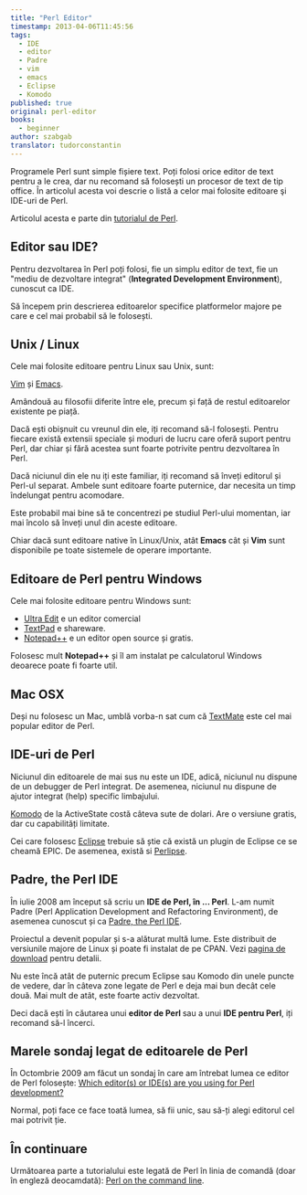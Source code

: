 ```yaml
---
title: "Perl Editor"
timestamp: 2013-04-06T11:45:56
tags:
  - IDE
  - editor
  - Padre
  - vim
  - emacs
  - Eclipse
  - Komodo
published: true
original: perl-editor
books:
  - beginner
author: szabgab
translator: tudorconstantin
---
```



Programele Perl sunt simple fișiere text.
Poți folosi orice editor de text pentru a le crea, dar nu recomand să folosești un procesor de text de tip office.
În articolul acesta voi descrie o listă a celor mai folosite editoare şi IDE-uri de Perl.

Articolul acesta e parte din [tutorialul de Perl](/perl-tutorial).



## Editor sau IDE?

Pentru dezvoltarea în Perl poți folosi, fie un simplu editor de text, fie un "mediu de dezvoltare integrat" (<b>Integrated Development Environment</b>), cunoscut ca IDE.

Să începem prin descrierea editoarelor specifice platformelor majore pe care e cel mai probabil să le folosești.


## Unix / Linux

Cele mai folosite editoare pentru Linux sau Unix, sunt:

[Vim](http://www.vim.org/) și
[Emacs](http://www.gnu.org/software/emacs/).

Amândouă au filosofii diferite între ele, precum și față de restul editoarelor existente pe piață.

Dacă ești obișnuit cu vreunul din ele, iți recomand să-l folosești.
Pentru fiecare există extensii speciale și moduri de lucru care oferă suport pentru Perl, dar chiar și fără acestea sunt foarte potrivite pentru dezvoltarea în Perl.

Dacă niciunul din ele nu iți este familiar, iți recomand să înveți editorul și Perl-ul separat.
Ambele sunt editoare foarte puternice, dar necesita un timp îndelungat pentru acomodare.

Este probabil mai bine să te concentrezi pe studiul Perl-ului momentan, iar mai încolo să înveți unul din aceste editoare.

Chiar dacă sunt editoare native în Linux/Unix, atât <b>Emacs</b> cât și <b>Vim</b>  sunt disponibile pe toate sistemele de operare importante.

## Editoare de Perl pentru Windows

Cele mai folosite editoare pentru Windows sunt:

* [Ultra Edit](http://www.ultraedit.com/) e un editor comercial
* [TextPad](http://www.textpad.com/) e shareware.
* [Notepad++](http://notepad-plus-plus.org/) e un editor open source și gratis. 

Folosesc mult <b>Notepad++</b> și îl am instalat pe calculatorul Windows deoarece poate fi foarte util.

## Mac OSX

Deși nu folosesc un Mac, umblă vorba-n sat cum că [TextMate](http://macromates.com/) este cel mai popular editor de Perl.

## IDE-uri de Perl

Niciunul din editoarele de mai sus nu este un IDE, adică, niciunul nu dispune de un debugger de Perl integrat.
De asemenea, niciunul nu dispune de ajutor integrat (help) specific limbajului.


[Komodo](http://www.activestate.com/) de la ActiveState costă câteva sute de dolari. Are o versiune gratis, dar cu capabilități limitate.

Cei care folosesc [Eclipse](http://www.eclipse.org/) trebuie să știe că există un plugin de Eclipse ce se cheamă EPIC.
De asemenea, există si [Perlipse](https://github.com/skorg/perlipse).

## Padre, the Perl IDE

În iulie 2008 am început să scriu un <b>IDE de Perl, în ... Perl</b>. L-am numit Padre (Perl Application Development and Refactoring Environment), de asemenea cunoscut și ca [Padre, the Perl IDE](http://padre.perlide.org/).

Proiectul a devenit popular și s-a alăturat multă lume. Este distribuit de versiunile majore de Linux și poate fi instalat de pe CPAN.
Vezi [pagina de download](http://padre.perlide.org/download.html) pentru detalii.

Nu este încă atât de puternic precum Eclipse sau Komodo din unele puncte de vedere, dar în câteva zone legate de Perl e deja mai bun decât cele două.
Mai mult de atât, este foarte activ dezvoltat.

Deci dacă ești în căutarea unui <b>editor de Perl </b> sau a unui <b>IDE pentru Perl</b>, iți recomand să-l încerci.

## Marele sondaj legat de editoarele de Perl

În Octombrie 2009 am făcut un sondaj în care am întrebat lumea ce editor de Perl folosește: [Which editor(s) or IDE(s) are you using for Perl development?](http://perlide.org/poll200910/)

Normal, poți face ce face toată lumea, să fii unic, sau să-ți alegi editorul cel mai potrivit ție.

## În continuare

Următoarea parte a tutorialului este legată de Perl în linia de comandă (doar în engleză deocamdată): [Perl on the command line](https://perlmaven.com/perl-on-the-command-line).
